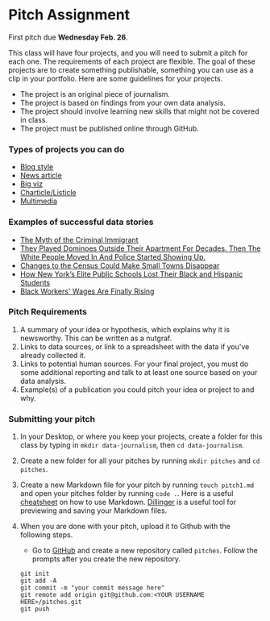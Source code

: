 # Pitch Assignment

First pitch due **Wednesday Feb. 26**.

This class will have four projects, and you will need to submit a pitch for each one. The requirements of each project are flexible. The goal of these projects are to create something publishable, something you can use as a clip in your portfolio. Here are some guidelines for your projects.

- The project is an original piece of journalism.
- The project is based on findings from your own data analysis.
- The project should involve learning new skills that might not be covered in class.
- The project must be published online through GitHub.

### Types of projects you can do

- [Blog style](https://www.wsj.com/articles/98-6-degrees-fahrenheit-isnt-the-average-any-more-11579257001)
- [News article](https://www.texastribune.org/2019/06/20/texas-hispanic-population-pace-surpass-white-residents/)
- [Big viz](https://www.wsj.com/graphics/how-money-flowed-and-ebbed-at-ge/)
- [Charticle/Listicle](https://www.wsj.com/graphics/the-rise-of-quants-in-5-charts/)
- [Multimedia](https://www.nytimes.com/interactive/2020/02/13/climate/manila-san-francisco-sea-level-rise.html)

### Examples of successful data stories

- [The Myth of the Criminal Immigrant](https://www.themarshallproject.org/2018/03/30/the-myth-of-the-criminal-immigrant)
- [They Played Dominoes Outside Their Apartment For Decades. Then The White People Moved In And Police Started Showing Up.](https://www.buzzfeednews.com/article/lamvo/gentrification-complaints-311-new-york)
- [Changes to the Census Could Make Small Towns Disappear](https://www.nytimes.com/interactive/2020/02/06/opinion/census-algorithm-privacy.html)
- [How New York’s Elite Public Schools Lost Their Black and Hispanic Students](https://www.nytimes.com/interactive/2019/06/03/nyregion/nyc-public-schools-black-hispanic-students.html)
- [Black Workers' Wages Are Finally Rising](https://www.nytimes.com/2020/02/07/business/black-unemployment-wages.html)

### Pitch Requirements

1. A summary of your idea or hypothesis, which explains why it is newsworthy. This can be written as a nutgraf.
2. Links to data sources, or link to a spreadsheet with the data if you've already collected it.
3. Links to potential human sources. For your final project, you must do some additional reporting and talk to at least one source based on your data analysis.
4. Example(s) of a publication you could pitch your idea or project to and why.

### Submitting your pitch

1. In your Desktop, or where you keep your projects, create a folder for this class by typing in `mkdir data-journalism`, then `cd data-journalism`.
2. Create a new folder for all your pitches by running `mkdir pitches` and `cd pitches`.
3. Create a new Markdown file for your pitch by running `touch pitch1.md` and open your pitches folder by running `code .`.
   Here is a useful [cheatsheet](https://github.com/adam-p/markdown-here/wiki/Markdown-Cheatsheet) on how to use Markdown. [Dillinger](https://dillinger.io/) is a useful tool for previewing and saving your Markdown files.
4. When you are done with your pitch, upload it to Github with the following steps.

   - Go to [GitHub](https://github.com/) and create a new repository called `pitches`. Follow the prompts after you create the new repository.

   ```
   git init
   git add -A
   git commit -m "your commit message here"
   git remote add origin git@github.com:<YOUR USERNAME HERE>/pitches.git
   git push
   ```
